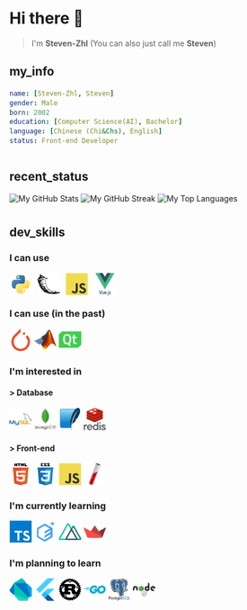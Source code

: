 <h1>Hi there 👋</h1>

<blockquote>I'm <b>Steven-Zhl</b> (You can also just call me <b>Steven</b>)</blockquote>

<h2>my_info</h2>

```yaml
name: [Steven-Zhl, Steven]
gender: Male
born: 2002
education: [Computer Science(AI), Bachelor]
language: [Chinese (Chi&Chs), English]
status: Front-end Developer
```

<div class="container" style="display: flex; flex-direction: row; flex-wrap: wrap; gap: 10px;">
    <div style="flex: 1 1 40%; min-width: 400px;">
        <h2>recent_status</h2>
        <img alt="My GitHub Stats"
            src="https://github-readme-stats.vercel.app/api?username=Steven-Zhl&theme=blueberry&show_icons=true&hide_border=true&count_private=true"
            width="100%" />
        <img alt="My GitHub Streak"
            src="https://github-readme-streak-stats.herokuapp.com/?user=Steven-Zhl&theme=blueberry&hide_border=true"
            width="100%" />
        <img alt="My Top Languages"
            src="https://github-readme-stats.vercel.app/api/top-langs/?username=Steven-Zhl&theme=blueberry&show_icons=true&hide_border=true&layout=compact"
            width="100%" />
    </div>
    <div style="flex: 1 1 45%; min-width: 400px;">
        <h2>dev_skills</h2>
        <h3>I can use</h3>
        <div style="display: flex; flex-direction: row; gap: 10px;">
            <img style="width: 40px; height: 40px; object-fit: contain;" src="./icons/python.svg" alt="Python" />
            <img style="width: 40px; height: 40px; object-fit: contain;" src="./icons/flask.svg" alt="Flask" />
            <img style="width: 40px; height: 40px; object-fit: contain;" src="./icons/javascript.svg"
                alt="JavaScript" />
            <img style="width: 40px; height: 40px; object-fit: contain;" src="./icons/vuejs.svg" alt="Vue.js" />
        </div>
        <h3>I can use (in the past)</h3>
        <div>
            <img style="width: 40px; height: 40px; object-fit: contain;" src="./icons/pytorch.svg" alt="PyTorch" />
            <img style="width: 40px; height: 40px; object-fit: contain;" src="./icons/matlab.png" alt="Matlab" />
            <img style="width: 40px; height: 40px; object-fit: contain;" src="./icons/qt.svg" alt="PyQt" />
        </div>
        <h3>I'm interested in</h3>
        <h4>> Database</h4>
        <div>
            <img style="width: 40px; height: 40px; object-fit: contain;" src="./icons/mysql.svg" alt="MySQL" />
            <img style="width: 40px; height: 40px; object-fit: contain;" src="./icons/mongodb.svg" alt="MongoDB" />
            <img style="width: 40px; height: 40px; object-fit: contain;" src="./icons/sqlite.svg" alt="SQLite" />
            <img style="width: 40px; height: 40px; object-fit: contain;" src="./icons/redis.svg" alt="Redis" />
        </div>
        <h4>> Front-end</h4>
        <div>
            <img style="width: 40px; height: 40px; object-fit: contain;" src="./icons/html5.svg" alt="HTML5" />
            <img style="width: 40px; height: 40px; object-fit: contain;" src="./icons/css3.svg" alt="CSS3" />
            <img style="width: 40px; height: 40px; object-fit: contain;" src="./icons/javascript.svg"
                alt="JavaScript" />
            <img style="width: 40px; height: 40px; object-fit: contain;" src="./icons/jekyll.svg" alt="Jekyll" />
        </div>
        <h3>I'm currently learning</h3>
        <div>
            <img style="width: 40px; height: 40px; object-fit: contain;" src="./icons/typescript.svg"
                alt="TypeScript" />
            <img style="width: 40px; height: 40px; object-fit: contain;" src="./icons/element-plus.svg"
                alt="Element Plus" />
            <img style="width: 40px; height: 40px; object-fit: contain;" src="./icons/nuxtjs.svg" alt="Nuxt.js" />
            <img style="width: 40px; height: 40px; object-fit: contain;" src="./icons/streamlit.svg" alt="Streamlit" />
        </div>
        <h3>I'm planning to learn</h3>
        <div>
            <img style="width: 40px; height: 40px; object-fit: contain;" src="./icons/dart.svg" alt="Dart" />
            <img style="width: 40px; height: 40px; object-fit: contain;" src="./icons/flutter.svg" alt="Flutter" />
            <img style="width: 40px; height: 40px; object-fit: contain;" src="./icons/rust.svg" alt="Rust" />
            <img style="width: 40px; height: 40px; object-fit: contain;" src="./icons/go.svg" alt="Golang" />
            <img style="width: 40px; height: 40px; object-fit: contain;" src="./icons/postgresql.svg"
                alt="PostgreSQL" />
            <img style="width: 40px; height: 40px; object-fit: contain;" src="./icons/nodejs.svg" alt="Node.JS" />
        </div>
    </div>
</div>
